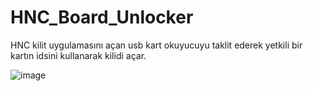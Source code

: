 # HNC_Board_Unlocker
HNC kilit uygulamasını açan usb kart okuyucuyu taklit ederek yetkili bir kartın idsini kullanarak kilidi açar. 


![image](https://user-images.githubusercontent.com/59098807/145899259-8a8c8a11-f267-46f0-8c46-049e5cbd8924.png)


